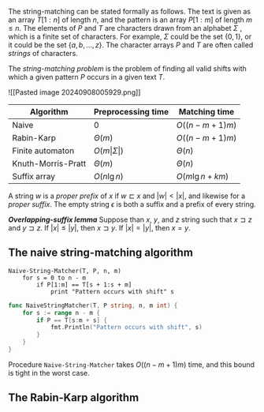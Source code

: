The string-matching can be stated formally as follows. The text is given as an array $T[1:n]$ of length $n$, and the pattern is an array $P[1:m]$ of length $m \leq n$. The elements of $P$ and $T$ are characters drawn from an alphabet $\Sigma$ , which is a finite set of characters. For example, $\Sigma$ could be the set $\{0, 1\}$, or it could be the set $\{a, b, ..., z\}$. The character arrays $P$ and $T$ are often called *strings* of characters.

The *string-matching problem* is the problem of finding all valid shifts with which a given pattern $P$ occurs in a given text $T$. 

![[Pasted image 20240908005929.png]]

| Algorithm          | Preprocessing time | Matching time      |
| ------------------ | ------------------ | ------------------ |
| Naive              | 0                  | $O((n - m + 1) m)$ |
| Rabin-Karp         | $\Theta(m)$        | $O((n - m + 1) m)$ |
| Finite automaton   | $O(m\|\Sigma\|)$   | $\Theta(n)$        |
| Knuth-Morris-Pratt | $\Theta(m)$        | $\Theta(n)$        |
| Suffix array       | $O(n \lg n)$       | $O(m \lg n + km)$  |

A string $w$ is a *proper prefix* of $x$ if $w \sqsubset x$ and $|w| < |x|$, and likewise for a *proper suffix*. The empty string $\epsilon$ is both a suffix and a prefix of every string. 

***Overlapping-suffix lemma***
Suppose than $x$, $y$, and $z$ string such that $x \sqsupset z$   and $y \sqsupset z$. If $|x| \leq |y|$, then $x \sqsupset y$. If $|x| = |y|$, then $x = y$.  

## The naive string-matching algorithm

```
Naive-String-Matcher(T, P, n, m)
	for s = 0 to n - m
		if P[1:m] == T[s + 1:s + m]
			print "Pattern occurs with shift" s
```

```go
func NaiveStringMatcher(T, P string, n, m int) {
	for s := range n - m {
		if P == T[s:m + s] {
			fmt.Println("Pattern occurs with shift", s)
		}
	}
}
```

Procedure `Naive-String-Matcher` takes $O((n - m + 1) m)$ time, and this bound is tight in the worst case.

## The Rabin-Karp algorithm

